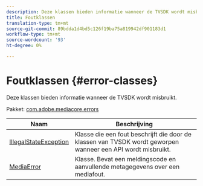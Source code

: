 ```yaml
---
description: Deze klassen bieden informatie wanneer de TVSDK wordt misbruikt.
title: Foutklassen
translation-type: tm+mt
source-git-commit: 89bdda1d4bd5c126f19ba75a819942df901183d1
workflow-type: tm+mt
source-wordcount: '93'
ht-degree: 0%

---
```



# Foutklassen {#error-classes}

Deze klassen bieden informatie wanneer de TVSDK wordt misbruikt.

Pakket: [com.adobe.mediacore.errors](https://help.adobe.com/en_US/primetime/api/psdk/asdoc-dhls_1.4/com/adobe/mediacore/errors/package-detail.html)

| Naam | Beschrijving |
|---|---|
| [IllegalStateException](https://help.adobe.com/en_US/primetime/api/psdk/asdoc-dhls_1.4/com/adobe/mediacore/errors/IllegalStateException.html) | Klasse die een fout beschrijft die door de klassen van TVSDK wordt geworpen wanneer een API wordt misbruikt. |
| [MediaError](https://help.adobe.com/en_US/primetime/api/psdk/asdoc-dhls_1.4/com/adobe/mediacore/errors/MediaError.html) | Klasse. Bevat een meldingscode en aanvullende metagegevens over een mediafout. |

